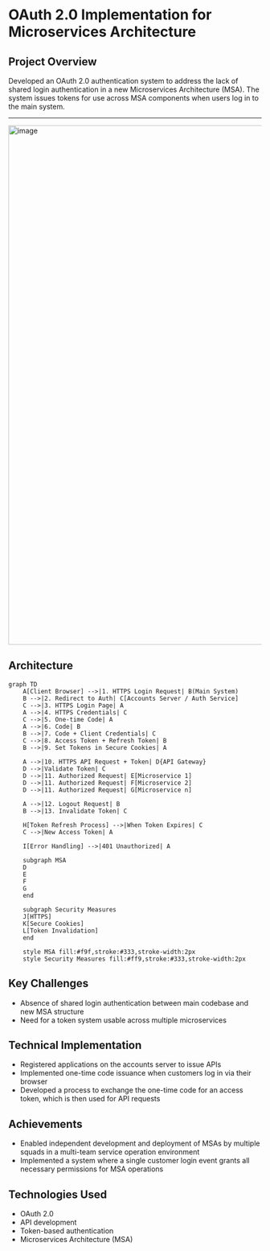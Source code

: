 # OAuth 2.0 Implementation for Microservices Architecture

## Project Overview
Developed an OAuth 2.0 authentication system to address the lack of shared login authentication in a new Microservices Architecture (MSA). The system issues tokens for use across MSA components when users log in to the main system.

---

<img width="1033" alt="image" src="https://github.com/user-attachments/assets/152ce7c4-470a-453c-af8a-7fcf7ef8e87e">

## Architecture
```mermaid
graph TD
    A[Client Browser] -->|1. HTTPS Login Request| B(Main System)
    B -->|2. Redirect to Auth| C[Accounts Server / Auth Service]
    C -->|3. HTTPS Login Page| A
    A -->|4. HTTPS Credentials| C
    C -->|5. One-time Code| A
    A -->|6. Code| B
    B -->|7. Code + Client Credentials| C
    C -->|8. Access Token + Refresh Token| B
    B -->|9. Set Tokens in Secure Cookies| A

    A -->|10. HTTPS API Request + Token| D{API Gateway}
    D -->|Validate Token| C
    D -->|11. Authorized Request| E[Microservice 1]
    D -->|11. Authorized Request| F[Microservice 2]
    D -->|11. Authorized Request| G[Microservice n]

    A -->|12. Logout Request| B
    B -->|13. Invalidate Token| C

    H[Token Refresh Process] -->|When Token Expires| C
    C -->|New Access Token| A

    I[Error Handling] -->|401 Unauthorized| A

    subgraph MSA
    D
    E
    F
    G
    end

    subgraph Security Measures
    J[HTTPS]
    K[Secure Cookies]
    L[Token Invalidation]
    end

    style MSA fill:#f9f,stroke:#333,stroke-width:2px
    style Security Measures fill:#ff9,stroke:#333,stroke-width:2px
```

## Key Challenges
- Absence of shared login authentication between main codebase and new MSA structure
- Need for a token system usable across multiple microservices

## Technical Implementation
- Registered applications on the accounts server to issue APIs
- Implemented one-time code issuance when customers log in via their browser
- Developed a process to exchange the one-time code for an access token, which is then used for API requests

## Achievements
- Enabled independent development and deployment of MSAs by multiple squads in a multi-team service operation environment
- Implemented a system where a single customer login event grants all necessary permissions for MSA operations

## Technologies Used
- OAuth 2.0
- API development
- Token-based authentication
- Microservices Architecture (MSA)
